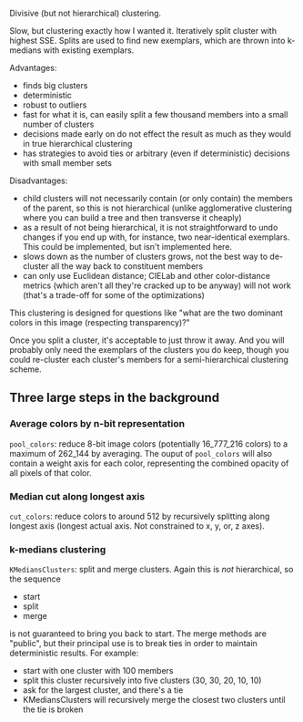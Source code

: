 Divisive (but not hierarchical) clustering.

Slow, but clustering exactly how I wanted it. Iteratively split cluster with highest SSE. Splits are used to find new exemplars, which are thrown into k-medians with existing exemplars.

Advantages:
* finds big clusters
* deterministic
* robust to outliers
* fast for what it is, can easily split a few thousand members into a small number of clusters
* decisions made early on do not effect the result as much as they would in true hierarchical clustering
* has strategies to avoid ties or arbitrary (even if deterministic) decisions with small member sets

Disadvantages:
* child clusters will not necessarily contain (or only contain) the members of the parent, so this is not hierarchical (unlike agglomerative clustering where you can build a tree and then transverse it cheaply)
* as a result of not being hierarchical, it is not straightforward to undo changes if you end up with, for instance, two near-identical exemplars. This could be implemented, but isn't implemented here.
* slows down as the number of clusters grows, not the best way to de-cluster all the way back to constituent members
* can only use Euclidean distance; CIELab and other color-distance metrics (which aren't all they're cracked up to be anyway) will not work (that's a trade-off for some of the optimizations)

This clustering is designed for questions like "what are the two dominant colors in this image (respecting transparency)?"

Once you split a cluster, it's acceptable to just throw it away. And you will probably only need the exemplars of the clusters you do keep, though you could re-cluster each cluster's members for a semi-hierarchical clustering scheme.

## Three large steps in the background

### Average colors by n-bit representation

`pool_colors`: reduce 8-bit image colors (potentially 16_777_216 colors) to a maximum of 262_144 by averaging. The ouput of `pool_colors` will also contain a weight axis for each color, representing the combined opacity of all pixels of that color.

### Median cut along longest axis

`cut_colors`: reduce colors to around 512 by recursively splitting along longest axis (longest actual axis. Not constrained to x, y, or, z axes).

### k-medians clustering

`KMediansClusters`: split and merge clusters. Again this is *not* hierarchical, so the sequence

* start
* split
* merge

is not guaranteed to bring you back to start. The merge methods are "public", but their principal use is to break ties in order to maintain deterministic results. For example:

* start with one cluster with 100 members
* split this cluster recursively into five clusters (30, 30, 20, 10, 10)
* ask for the largest cluster, and there's a tie
* KMediansClusters will recursively merge the closest two clusters until the tie is broken
